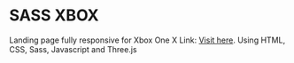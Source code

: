 # SASS XBOX

Landing page fully responsive for Xbox One X
Link: [Visit here](https://ssas-xbox.netlify.app/).
Using HTML, CSS, Sass, Javascript and Three.js
